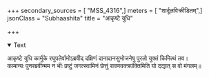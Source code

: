 +++
secondary_sources = [ "MSS_4316",]
meters = [ "शार्दूलविक्रीडितम्",]
jsonClass = "Subhaashita"
title = "आकृष्टे युधि"

+++

<details open><summary>Text</summary>

आकृष्टे युधि कार्मुके रघुपतेर्वामोऽब्रवीद् दक्षिणं दानादानसुभोजनेषु पुरतो युक्तं किमित्थं तव।  
कामान्यः पुनरब्रवीन्मम न भीः प्रष्टुं जगत्स्वामिनं छेत्तुं रावणवक्त्रपंक्तिमिति यो दद्यात् स वो मंगलम्॥
</details>
